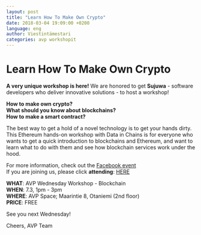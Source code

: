```yaml
---
layout: post
title: "Learn How To Make Own Crypto"
date: 2018-03-04 19:09:00 +0200
language: eng
author: Viestintämestari
categories: avp workshopit
---
```

# Learn How To Make Own Crypto
 
**A very unique workshop is here!** We are honored to get **Sujuwa** - software developers who deliver innovative solutions - to host a workshop!

**How to make own crypto?**<br>
**What should you know about blockchains?**<br>
**How to make a smart contract?**
 
The best way to get a hold of a novel technology is to get your hands dirty. This Ethereum hands-on workshop with Data in Chains is for everyone who wants to get a quick introduction to blockchains and Ethereum, and want to learn what to do with them and see how blockchain services work under the hood.
 
For more information, check out the [Facebook event](https://www.facebook.com/events/163761027584446/) <br>
If you are joining us, please click **attending**: [HERE](https://www.facebook.com/events/163761027584446/)
 

**WHAT**: AVP Wednesday Workshop - Blockchain<br>
**WHEN**: 7.3, 1pm - 3pm<br>
**WHERE**: AVP Space; Maarintie 8, Otaniemi (2nd floor)<br>
**PRICE**: FREE

 

See you next Wednesday!

Cheers,
AVP Team